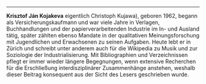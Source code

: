 ---

**Krisztof Ján Kojakeva** eigentlich Christoph Kujawa), geboren 1962,
begann als Versicherungskaufmann und war viele Jahre in Verlagen,
Buchhandlungen und der papierverarbeitenden Industrie im In- und Ausland
tätig, später zählten ebenso Mandate in der qualitativen
Meinungsforschung mit Jugendlichen und Erwachsenen zu seinen Aufgaben.
Heute lebt er in Zürich und schreibt unter anderem auch für die Wikipedia zu
Musik und zur Soziologie der Industrialisierung. Mit Bibliographien und
Verzeichnissen pflegt er immer wieder längere Begegnungen, wenn
extensive Recherchen für die Erschließung interdisziplinärer
Zusammenhänge anstehen, weshalb dieser Beitrag konsequent aus der Sicht
des Lesers geschrieben wurde.
